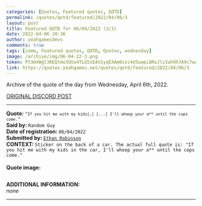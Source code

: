 ```yaml
---
categories: [Quotes, Featured quotes, QOTD]
permalink: /quotes/qotd/featured/2022/04/06/3
layout: post
title: Featured QOTD for 06/04/2022 (3/3)
date: 2022-04-06 20:36
author: yeahgamesdevs
comments: true
tags: [come, Featured quotes, QOTD, Quotes, wednesday]
image: /archive/img/06-04-22-3.png
token: Pt3mXWgl3REQtmo3UUu4TLG5zEAV1yqEXAm0vzc4U5wapi8RoJlvIwh9h7A9c7wAybH2YodSvAnCk0eNUU04AkZ9czqwkX1WXDbpr7UzbaQYvXuPOfUFeFwgROZMC9p9ojOywZF90But
link: https://quotes.yeahgames.net/quotes/qotd/featured/2022/04/06/3
---
```

<!-- wp:paragraph -->
<p>Archive of the quote of the day from Wednesday, April 6th, 2022. </p>
<!-- /wp:paragraph -->

<!-- wp:buttons {"layout":{"type":"flex","justifyContent":"left"}} -->
<div class="wp-block-buttons"><!-- wp:button {"textColor":"vivid-cyan-blue","align":"center","style":{"border":{"radius":"18px"}},"className":"is-style-fill"} -->
<div class="wp-block-button aligncenter is-style-fill"><a class="wp-block-button__link has-vivid-cyan-blue-color has-text-color" href="https://discord.com/channels/887052880782176266/958100064079839303/961404679038849115" style="border-radius:18px;">ORIGINAL DISCORD POST</a></div>
<!-- /wp:button --></div>
<!-- /wp:buttons -->

<!-- wp:separator {"align":"center","className":"is-style-wide"} -->
<hr class="wp-block-separator aligncenter has-alpha-channel-opacity is-style-wide" />
<!-- /wp:separator -->

<!-- wp:paragraph -->
<p><strong>Quote: </strong><code>"<code>If you hit me with my kids[,] [...] I'll whoop your a** until the cops come.</code>"</code><br><strong>Said by: </strong><code>Random Guy</code><br><strong>Date of registration: </strong><code>06/04/2022</code> <br><strong>Submitted by: </strong><code><a href="https://yeaharchives.wordpress.com/2022/04/05/ethan-robinson/">Ethan Robinson</a></code><br><strong>CONTEXT: </strong><code>Sticker on the back of a car. The actual full quote is: "If you hit me with my kids in the car, I'll whoop your a** until the cops come."</code><br><br><strong>Quote image:</strong></p>
<!-- /wp:paragraph -->

<!-- wp:image {"sizeSlug":"large","linkDestination":"none"} -->
<figure class="wp-block-image size-large"><img src="/archive/img/06-04-22-3.png" alt="" /></figure>
<!-- /wp:image -->

<!-- wp:paragraph -->
<p><strong>ADDITIONAL INFORMATION:</strong><br><em>none</em></p>
<!-- /wp:paragraph -->

<!-- wp:separator {"className":"is-style-wide"} -->
<hr class="wp-block-separator has-alpha-channel-opacity is-style-wide" />
<!-- /wp:separator -->
